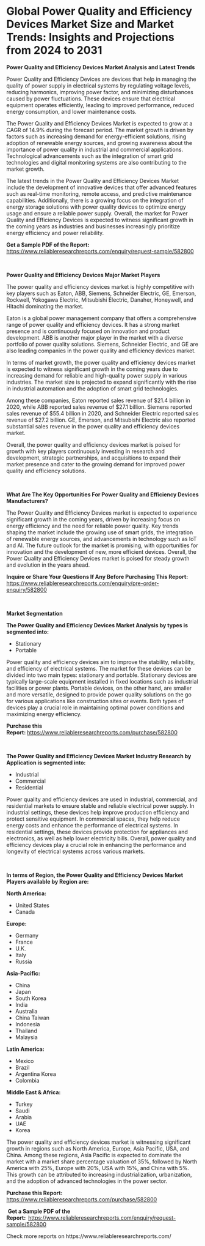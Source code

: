 <p><h1>Global Power Quality and Efficiency Devices Market Size and Market Trends: Insights and Projections from 2024 to 2031</h1></p><p><strong>Power Quality and Efficiency Devices Market Analysis and Latest Trends</strong></p>
<p><p>Power Quality and Efficiency Devices are devices that help in managing the quality of power supply in electrical systems by regulating voltage levels, reducing harmonics, improving power factor, and minimizing disturbances caused by power fluctuations. These devices ensure that electrical equipment operates efficiently, leading to improved performance, reduced energy consumption, and lower maintenance costs.</p><p>The Power Quality and Efficiency Devices Market is expected to grow at a CAGR of 14.9% during the forecast period. The market growth is driven by factors such as increasing demand for energy-efficient solutions, rising adoption of renewable energy sources, and growing awareness about the importance of power quality in industrial and commercial applications. Technological advancements such as the integration of smart grid technologies and digital monitoring systems are also contributing to the market growth.</p><p>The latest trends in the Power Quality and Efficiency Devices Market include the development of innovative devices that offer advanced features such as real-time monitoring, remote access, and predictive maintenance capabilities. Additionally, there is a growing focus on the integration of energy storage solutions with power quality devices to optimize energy usage and ensure a reliable power supply. Overall, the market for Power Quality and Efficiency Devices is expected to witness significant growth in the coming years as industries and businesses increasingly prioritize energy efficiency and power reliability.</p></p>
<p><strong>Get a Sample PDF of the Report:&nbsp;</strong> <a href="https://www.reliableresearchreports.com/enquiry/request-sample/582800">https://www.reliableresearchreports.com/enquiry/request-sample/582800</a></p>
<p>&nbsp;</p>
<p><strong>Power Quality and Efficiency Devices Major Market Players</strong></p>
<p><p>The power quality and efficiency devices market is highly competitive with key players such as Eaton, ABB, Siemens, Schneider Electric, GE, Emerson, Rockwell, Yokogawa Electric, Mitsubishi Electric, Danaher, Honeywell, and Hitachi dominating the market. </p><p>Eaton is a global power management company that offers a comprehensive range of power quality and efficiency devices. It has a strong market presence and is continuously focused on innovation and product development. ABB is another major player in the market with a diverse portfolio of power quality solutions. Siemens, Schneider Electric, and GE are also leading companies in the power quality and efficiency devices market.</p><p>In terms of market growth, the power quality and efficiency devices market is expected to witness significant growth in the coming years due to increasing demand for reliable and high-quality power supply in various industries. The market size is projected to expand significantly with the rise in industrial automation and the adoption of smart grid technologies.</p><p>Among these companies, Eaton reported sales revenue of $21.4 billion in 2020, while ABB reported sales revenue of $27.1 billion. Siemens reported sales revenue of $55.4 billion in 2020, and Schneider Electric reported sales revenue of $27.2 billion. GE, Emerson, and Mitsubishi Electric also reported substantial sales revenue in the power quality and efficiency devices market.</p><p>Overall, the power quality and efficiency devices market is poised for growth with key players continuously investing in research and development, strategic partnerships, and acquisitions to expand their market presence and cater to the growing demand for improved power quality and efficiency solutions.</p></p>
<p>&nbsp;</p>
<p><strong>What Are The Key Opportunities For Power Quality and Efficiency Devices Manufacturers?</strong></p>
<p><p>The Power Quality and Efficiency Devices market is expected to experience significant growth in the coming years, driven by increasing focus on energy efficiency and the need for reliable power quality. Key trends shaping the market include the growing use of smart grids, the integration of renewable energy sources, and advancements in technology such as IoT and AI. The future outlook for the market is promising, with opportunities for innovation and the development of new, more efficient devices. Overall, the Power Quality and Efficiency Devices market is poised for steady growth and evolution in the years ahead.</p></p>
<p><strong>Inquire or Share Your Questions If Any Before Purchasing This Report:</strong> <a href="https://www.reliableresearchreports.com/enquiry/pre-order-enquiry/582800">https://www.reliableresearchreports.com/enquiry/pre-order-enquiry/582800</a></p>
<p>&nbsp;</p>
<p><strong>Market Segmentation</strong></p>
<p><strong>The Power Quality and Efficiency Devices Market Analysis by types is segmented into:</strong></p>
<p><ul><li>Stationary</li><li>Portable</li></ul></p>
<p><p>Power quality and efficiency devices aim to improve the stability, reliability, and efficiency of electrical systems. The market for these devices can be divided into two main types: stationary and portable. Stationary devices are typically large-scale equipment installed in fixed locations such as industrial facilities or power plants. Portable devices, on the other hand, are smaller and more versatile, designed to provide power quality solutions on the go for various applications like construction sites or events. Both types of devices play a crucial role in maintaining optimal power conditions and maximizing energy efficiency.</p></p>
<p><strong>Purchase this Report:&nbsp;</strong><a href="https://www.reliableresearchreports.com/purchase/582800">https://www.reliableresearchreports.com/purchase/582800</a></p>
<p>&nbsp;</p>
<p><strong>The Power Quality and Efficiency Devices Market Industry Research by Application is segmented into:</strong></p>
<p><ul><li>Industrial</li><li>Commercial</li><li>Residential</li></ul></p>
<p><p>Power quality and efficiency devices are used in industrial, commercial, and residential markets to ensure stable and reliable electrical power supply. In industrial settings, these devices help improve production efficiency and protect sensitive equipment. In commercial spaces, they help reduce energy costs and enhance the performance of electrical systems. In residential settings, these devices provide protection for appliances and electronics, as well as help lower electricity bills. Overall, power quality and efficiency devices play a crucial role in enhancing the performance and longevity of electrical systems across various markets.</p></p>
<p>&nbsp;</p>
<p><strong>In terms of Region, the Power Quality and Efficiency Devices Market Players available by Region are:</strong></p>
<p>
    <p> <strong> North America: </strong>
        <ul>
            <li>United States</li>
            <li>Canada</li>
        </ul>
        </p> 
    <p> <strong> Europe: </strong>
        <ul>
            <li>Germany</li>
            <li>France</li>
            <li>U.K.</li>
            <li>Italy</li>
            <li>Russia</li>
        </ul>
        </p> 
    <p> <strong> Asia-Pacific: </strong>
        <ul>
            <li>China</li>
            <li>Japan</li>
            <li>South Korea</li>
            <li>India</li>
            <li>Australia</li>
            <li>China Taiwan</li>
            <li>Indonesia</li>
            <li>Thailand</li>
            <li>Malaysia</li>
        </ul>
        </p> 
    <p> <strong> Latin America: </strong>
        <ul>
            <li>Mexico</li>
            <li>Brazil</li>
            <li>Argentina Korea</li>
            <li>Colombia</li>
        </ul>
        </p> 
    <p> <strong> Middle East & Africa: </strong>
        <ul>
            <li>Turkey</li>
            <li>Saudi</li>
            <li>Arabia</li>
            <li>UAE</li>
            <li>Korea</li>
        </ul>
    </p>
    </p>
<p><p>The power quality and efficiency devices market is witnessing significant growth in regions such as North America, Europe, Asia Pacific, USA, and China. Among these regions, Asia Pacific is expected to dominate the market with a market share percentage valuation of 35%, followed by North America with 25%, Europe with 20%, USA with 15%, and China with 5%. This growth can be attributed to increasing industrialization, urbanization, and the adoption of advanced technologies in the power sector.</p></p>
<p><strong>Purchase this Report: </strong><a href="https://www.reliableresearchreports.com/purchase/582800">https://www.reliableresearchreports.com/purchase/582800</a></p>
<p>&nbsp;<strong>Get a Sample PDF of the Report:&nbsp;&nbsp;</strong><a href="https://www.reliableresearchreports.com/enquiry/request-sample/582800">https://www.reliableresearchreports.com/enquiry/request-sample/582800</a></p>
<p><strong></strong></p>
<p>Check more reports on https://www.reliableresearchreports.com/</p>